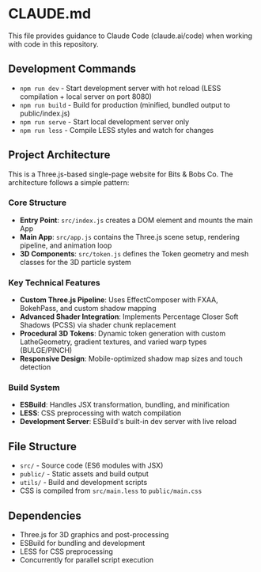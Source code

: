 # CLAUDE.md

This file provides guidance to Claude Code (claude.ai/code) when working with code in this repository.

## Development Commands

- `npm run dev` - Start development server with hot reload (LESS compilation + local server on port 8080)
- `npm run build` - Build for production (minified, bundled output to public/index.js)
- `npm run serve` - Start local development server only
- `npm run less` - Compile LESS styles and watch for changes

## Project Architecture

This is a Three.js-based single-page website for Bits & Bobs Co. The architecture follows a simple pattern:

### Core Structure
- **Entry Point**: `src/index.js` creates a DOM element and mounts the main App
- **Main App**: `src/app.js` contains the Three.js scene setup, rendering pipeline, and animation loop
- **3D Components**: `src/token.js` defines the Token geometry and mesh classes for the 3D particle system

### Key Technical Features
- **Custom Three.js Pipeline**: Uses EffectComposer with FXAA, BokehPass, and custom shadow mapping
- **Advanced Shader Integration**: Implements Percentage Closer Soft Shadows (PCSS) via shader chunk replacement
- **Procedural 3D Tokens**: Dynamic token generation with custom LatheGeometry, gradient textures, and varied warp types (BULGE/PINCH)
- **Responsive Design**: Mobile-optimized shadow map sizes and touch detection

### Build System
- **ESBuild**: Handles JSX transformation, bundling, and minification
- **LESS**: CSS preprocessing with watch compilation
- **Development Server**: ESBuild's built-in dev server with live reload

## File Structure
- `src/` - Source code (ES6 modules with JSX)
- `public/` - Static assets and build output
- `utils/` - Build and development scripts
- CSS is compiled from `src/main.less` to `public/main.css`

## Dependencies
- Three.js for 3D graphics and post-processing
- ESBuild for bundling and development
- LESS for CSS preprocessing
- Concurrently for parallel script execution
